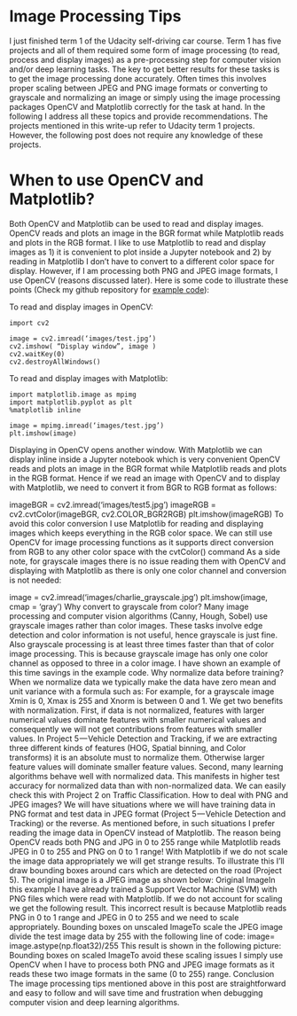 # Image Processing Tips

I just finished term 1 of the Udacity self-driving car course. Term 1 has five projects and all of them required some form of image processing (to read, process and display images) as a pre-processing step for computer vision and/or deep learning tasks. The key to get better results for these tasks is to get the image processing done accurately. Often times this involves proper scaling between JPEG and PNG image formats or converting to grayscale and normalizing an image or simply using the image processing packages OpenCV and Matplotlib correctly for the task at hand. In the following I address all these topics and provide recommendations. The projects mentioned in this write-up refer to Udacity term 1 projects. However, the following post does not require any knowledge of these projects.

# When to use OpenCV and Matplotlib?

Both OpenCV and Matplotlib can be used to read and display images. OpenCV reads and plots an image in the BGR format while Matplotlib reads and plots in the RGB format. I like to use Matplotlib to read and display images as 1) it is convenient to plot inside a Jupyter notebook and 2) by reading in Matplotlib I don’t have to convert to a different color space for display. However, if I am processing both PNG and JPEG image formats, I use OpenCV (reasons discussed later). Here is some code to illustrate these points (Check my github repository for [example code](https://github.com/kharikri/ImageProcessingTips/blob/master/Image%20Processing%20Tips%20Example%20Code.ipynb)):

To read and display images in OpenCV:

    import cv2

    image = cv2.imread(‘images/test.jpg’)
    cv2.imshow( “Display window”, image )
    cv2.waitKey(0)
    cv2.destroyAllWindows()

To read and display images with Matplotlib:

    import matplotlib.image as mpimg
    import matplotlib.pyplot as plt
    %matplotlib inline

    image = mpimg.imread(‘images/test.jpg’)
    plt.imshow(image)

Displaying in OpenCV opens another window. With Matplotlib we can display inline inside a Jupyter notebook which is very convenient
OpenCV reads and plots an image in the BGR format while Matplotlib reads and plots in the RGB format. Hence if we read an image with OpenCV and to display with Matplotlib, we need to convert it from BGR to RGB format as follows:

imageBGR = cv2.imread(‘images/test5.jpg’)
imageRGB = cv2.cvtColor(imageBGR, cv2.COLOR_BGR2RGB)
plt.imshow(imageRGB)
To avoid this color conversion I use Matplotlib for reading and displaying images which keeps everything in the RGB color space. We can still use OpenCV for image processing functions as it supports direct conversion from RGB to any other color space with the cvtColor() command
As a side note, for grayscale images there is no issue reading them with OpenCV and displaying with Matplotlib as there is only one color channel and conversion is not needed:

image = cv2.imread(‘images/charlie_grayscale.jpg’)
plt.imshow(image, cmap = ‘gray’)
Why convert to grayscale from color?
Many image processing and computer vision algorithms (Canny, Hough, Sobel) use grayscale images rather than color images. These tasks involve edge detection and color information is not useful, hence grayscale is just fine. Also grayscale processing is at least three times faster than that of color image processing. This is because grayscale image has only one color channel as opposed to three in a color image. I have shown an example of this time savings in the example code.
Why normalize data before training?
When we normalize data we typically make the data have zero mean and unit variance with a formula such as:
For example, for a grayscale image Xmin is 0, Xmax is 255 and Xnorm is between 0 and 1.
We get two benefits with normalization. First, if data is not normalized, features with larger numerical values dominate features with smaller numerical values and consequently we will not get contributions from features with smaller values. In Project 5 — Vehicle Detection and Tracking, if we are extracting three different kinds of features (HOG, Spatial binning, and Color transforms) it is an absolute must to normalize them. Otherwise larger feature values will dominate smaller feature values.
Second, many learning algorithms behave well with normalized data. This manifests in higher test accuracy for normalized data than with non-normalized data. We can easily check this with Project 2 on Traffic Classification.
How to deal with PNG and JPEG images?
We will have situations where we will have training data in PNG format and test data in JPEG format (Project 5 — Vehicle Detection and Tracking) or the reverse. As mentioned before, in such situations I prefer reading the image data in OpenCV instead of Matplotlib. The reason being OpenCV reads both PNG and JPG in 0 to 255 range while Matplotlib reads JPEG in 0 to 255 and PNG on 0 to 1 range! With Matplotlib if we do not scale the image data appropriately we will get strange results.
To illustrate this I’ll draw bounding boxes around cars which are detected on the road (Project 5). The original image is a JPEG image as shown below:
Original ImageIn this example I have already trained a Support Vector Machine (SVM) with PNG files which were read with Matplotlib. If we do not account for scaling we get the following result. This incorrect result is because Matplotlib reads PNG in 0 to 1 range and JPEG in 0 to 255 and we need to scale appropriately.
Bounding boxes on unscaled ImageTo scale the JPEG image divide the test image data by 255 with the following line of code:
image= image.astype(np.float32)/255
This result is shown in the following picture:
Bounding boxes on scaled ImageTo avoid these scaling issues I simply use OpenCV when I have to process both PNG and JPEG image formats as it reads these two image formats in the same (0 to 255) range.
Conclusion
The image processing tips mentioned above in this post are straightforward and easy to follow and will save time and frustration when debugging computer vision and deep learning algorithms.
